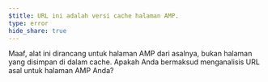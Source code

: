 ```yaml
---
$title: URL ini adalah versi cache halaman AMP.
type: error
hide_share: true
---
```


Maaf, alat ini dirancang untuk halaman AMP dari asalnya, bukan halaman yang disimpan di dalam cache. Apakah Anda bermaksud menganalisis URL asal untuk halaman AMP Anda?
